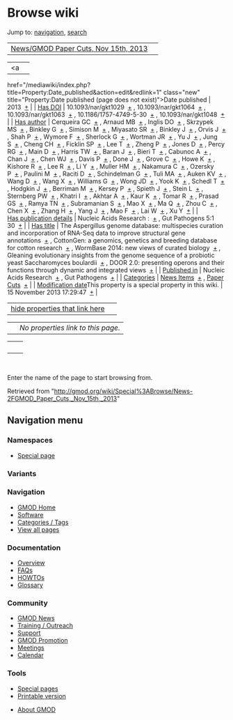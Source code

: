 <div id="mw-page-base" class="noprint">

</div>

<div id="mw-head-base" class="noprint">

</div>

<div id="content" class="mw-body" role="main">

<span id="top"></span>

<div id="mw-js-message" style="display:none;">

</div>



# <span dir="auto">Browse wiki</span>

<div id="bodyContent">

<div id="contentSub">

</div>

<div id="jump-to-nav" class="mw-jump">

Jump to: [navigation](#mw-navigation), [search](#p-search)

</div>

<div id="mw-content-text">

|  |  |
|----|----|
| [News/GMOD Paper Cuts, Nov 15th, 2013](/wiki/News/GMOD_Paper_Cuts,_Nov_15th,_2013 "News/GMOD Paper Cuts, Nov 15th, 2013") |  |

|  |  |
|----|----|
| <a
href="/mediawiki/index.php?title=Property:Date_published&amp;action=edit&amp;redlink=1"
class="new"
title="Property:Date published (page does not exist)">Date published</a> | <span class="smwb-value">2013  <span class="smwsearch">[+](/wiki/Special%3ASearchByProperty/Date-20published/2013 "Special%3ASearchByProperty/Date-20published/2013")</span></span> |
| <a
href="/mediawiki/index.php?title=Property:Has_DOI&amp;action=edit&amp;redlink=1"
class="new" title="Property:Has DOI (page does not exist)">Has DOI</a> | <span class="smwb-value">10.1093/nar/gkt1029  <span class="smwsearch">[+](/wiki/Special%3ASearchByProperty/Has-20DOI/10.1093-2Fnar-2Fgkt1029 "Special%3ASearchByProperty/Has-20DOI/10.1093-2Fnar-2Fgkt1029")</span></span> , <span class="smwb-value">10.1093/nar/gkt1064  <span class="smwsearch">[+](/wiki/Special%3ASearchByProperty/Has-20DOI/10.1093-2Fnar-2Fgkt1064 "Special%3ASearchByProperty/Has-20DOI/10.1093-2Fnar-2Fgkt1064")</span></span> , <span class="smwb-value">10.1093/nar/gkt1063  <span class="smwsearch">[+](/wiki/Special%3ASearchByProperty/Has-20DOI/10.1093-2Fnar-2Fgkt1063 "Special%3ASearchByProperty/Has-20DOI/10.1093-2Fnar-2Fgkt1063")</span></span> , <span class="smwb-value">10.1186/1757-4749-5-30  <span class="smwsearch">[+](/wiki/Special%3ASearchByProperty/Has-20DOI/10.1186-2F1757-2D4749-2D5-2D30 "Special%3ASearchByProperty/Has-20DOI/10.1186-2F1757-2D4749-2D5-2D30")</span></span> , <span class="smwb-value">10.1093/nar/gkt1048  <span class="smwsearch">[+](/wiki/Special%3ASearchByProperty/Has-20DOI/10.1093-2Fnar-2Fgkt1048 "Special%3ASearchByProperty/Has-20DOI/10.1093-2Fnar-2Fgkt1048")</span></span> |
| <a
href="/mediawiki/index.php?title=Property:Has_author&amp;action=edit&amp;redlink=1"
class="new"
title="Property:Has author (page does not exist)">Has author</a> | <span class="smwb-value">Cerqueira GC  <span class="smwsearch">[+](/wiki/Special%3ASearchByProperty/Has-20author/Cerqueira-20GC "Special%3ASearchByProperty/Has-20author/Cerqueira-20GC")</span></span> , <span class="smwb-value">Arnaud MB  <span class="smwsearch">[+](/wiki/Special%3ASearchByProperty/Has-20author/Arnaud-20MB "Special%3ASearchByProperty/Has-20author/Arnaud-20MB")</span></span> , <span class="smwb-value">Inglis DO  <span class="smwsearch">[+](/wiki/Special%3ASearchByProperty/Has-20author/Inglis-20DO "Special%3ASearchByProperty/Has-20author/Inglis-20DO")</span></span> , <span class="smwb-value">Skrzypek MS  <span class="smwsearch">[+](/wiki/Special%3ASearchByProperty/Has-20author/Skrzypek-20MS "Special%3ASearchByProperty/Has-20author/Skrzypek-20MS")</span></span> , <span class="smwb-value">Binkley G  <span class="smwsearch">[+](/wiki/Special%3ASearchByProperty/Has-20author/Binkley-20G "Special%3ASearchByProperty/Has-20author/Binkley-20G")</span></span> , <span class="smwb-value">Simison M  <span class="smwsearch">[+](/wiki/Special%3ASearchByProperty/Has-20author/Simison-20M "Special%3ASearchByProperty/Has-20author/Simison-20M")</span></span> , <span class="smwb-value">Miyasato SR  <span class="smwsearch">[+](/wiki/Special%3ASearchByProperty/Has-20author/Miyasato-20SR "Special%3ASearchByProperty/Has-20author/Miyasato-20SR")</span></span> , <span class="smwb-value">Binkley J  <span class="smwsearch">[+](/wiki/Special%3ASearchByProperty/Has-20author/Binkley-20J "Special%3ASearchByProperty/Has-20author/Binkley-20J")</span></span> , <span class="smwb-value">Orvis J  <span class="smwsearch">[+](/wiki/Special%3ASearchByProperty/Has-20author/Orvis-20J "Special%3ASearchByProperty/Has-20author/Orvis-20J")</span></span> , <span class="smwb-value">Shah P  <span class="smwsearch">[+](/wiki/Special%3ASearchByProperty/Has-20author/Shah-20P "Special%3ASearchByProperty/Has-20author/Shah-20P")</span></span> , <span class="smwb-value">Wymore F  <span class="smwsearch">[+](/wiki/Special%3ASearchByProperty/Has-20author/Wymore-20F "Special%3ASearchByProperty/Has-20author/Wymore-20F")</span></span> , <span class="smwb-value">Sherlock G  <span class="smwsearch">[+](/wiki/Special%3ASearchByProperty/Has-20author/Sherlock-20G "Special%3ASearchByProperty/Has-20author/Sherlock-20G")</span></span> , <span class="smwb-value">Wortman JR  <span class="smwsearch">[+](/wiki/Special%3ASearchByProperty/Has-20author/Wortman-20JR "Special%3ASearchByProperty/Has-20author/Wortman-20JR")</span></span> , <span class="smwb-value">Yu J  <span class="smwsearch">[+](/wiki/Special%3ASearchByProperty/Has-20author/Yu-20J "Special%3ASearchByProperty/Has-20author/Yu-20J")</span></span> , <span class="smwb-value">Jung S  <span class="smwsearch">[+](/wiki/Special%3ASearchByProperty/Has-20author/Jung-20S "Special%3ASearchByProperty/Has-20author/Jung-20S")</span></span> , <span class="smwb-value">Cheng CH  <span class="smwsearch">[+](/wiki/Special%3ASearchByProperty/Has-20author/Cheng-20CH "Special%3ASearchByProperty/Has-20author/Cheng-20CH")</span></span> , <span class="smwb-value">Ficklin SP  <span class="smwsearch">[+](/wiki/Special%3ASearchByProperty/Has-20author/Ficklin-20SP "Special%3ASearchByProperty/Has-20author/Ficklin-20SP")</span></span> , <span class="smwb-value">Lee T  <span class="smwsearch">[+](/wiki/Special%3ASearchByProperty/Has-20author/Lee-20T "Special%3ASearchByProperty/Has-20author/Lee-20T")</span></span> , <span class="smwb-value">Zheng P  <span class="smwsearch">[+](/wiki/Special%3ASearchByProperty/Has-20author/Zheng-20P "Special%3ASearchByProperty/Has-20author/Zheng-20P")</span></span> , <span class="smwb-value">Jones D  <span class="smwsearch">[+](/wiki/Special%3ASearchByProperty/Has-20author/Jones-20D "Special%3ASearchByProperty/Has-20author/Jones-20D")</span></span> , <span class="smwb-value">Percy RG  <span class="smwsearch">[+](/wiki/Special%3ASearchByProperty/Has-20author/Percy-20RG "Special%3ASearchByProperty/Has-20author/Percy-20RG")</span></span> , <span class="smwb-value">Main D  <span class="smwsearch">[+](/wiki/Special%3ASearchByProperty/Has-20author/Main-20D "Special%3ASearchByProperty/Has-20author/Main-20D")</span></span> , <span class="smwb-value">Harris TW  <span class="smwsearch">[+](/wiki/Special%3ASearchByProperty/Has-20author/Harris-20TW "Special%3ASearchByProperty/Has-20author/Harris-20TW")</span></span> , <span class="smwb-value">Baran J  <span class="smwsearch">[+](/wiki/Special%3ASearchByProperty/Has-20author/Baran-20J "Special%3ASearchByProperty/Has-20author/Baran-20J")</span></span> , <span class="smwb-value">Bieri T  <span class="smwsearch">[+](/wiki/Special%3ASearchByProperty/Has-20author/Bieri-20T "Special%3ASearchByProperty/Has-20author/Bieri-20T")</span></span> , <span class="smwb-value">Cabunoc A  <span class="smwsearch">[+](/wiki/Special%3ASearchByProperty/Has-20author/Cabunoc-20A "Special%3ASearchByProperty/Has-20author/Cabunoc-20A")</span></span> , <span class="smwb-value">Chan J  <span class="smwsearch">[+](/wiki/Special%3ASearchByProperty/Has-20author/Chan-20J "Special%3ASearchByProperty/Has-20author/Chan-20J")</span></span> , <span class="smwb-value">Chen WJ  <span class="smwsearch">[+](/wiki/Special%3ASearchByProperty/Has-20author/Chen-20WJ "Special%3ASearchByProperty/Has-20author/Chen-20WJ")</span></span> , <span class="smwb-value">Davis P  <span class="smwsearch">[+](/wiki/Special%3ASearchByProperty/Has-20author/Davis-20P "Special%3ASearchByProperty/Has-20author/Davis-20P")</span></span> , <span class="smwb-value">Done J  <span class="smwsearch">[+](/wiki/Special%3ASearchByProperty/Has-20author/Done-20J "Special%3ASearchByProperty/Has-20author/Done-20J")</span></span> , <span class="smwb-value">Grove C  <span class="smwsearch">[+](/wiki/Special%3ASearchByProperty/Has-20author/Grove-20C "Special%3ASearchByProperty/Has-20author/Grove-20C")</span></span> , <span class="smwb-value">Howe K  <span class="smwsearch">[+](/wiki/Special%3ASearchByProperty/Has-20author/Howe-20K "Special%3ASearchByProperty/Has-20author/Howe-20K")</span></span> , <span class="smwb-value">Kishore R  <span class="smwsearch">[+](/wiki/Special%3ASearchByProperty/Has-20author/Kishore-20R "Special%3ASearchByProperty/Has-20author/Kishore-20R")</span></span> , <span class="smwb-value">Lee R  <span class="smwsearch">[+](/wiki/Special%3ASearchByProperty/Has-20author/Lee-20R "Special%3ASearchByProperty/Has-20author/Lee-20R")</span></span> , <span class="smwb-value">Li Y  <span class="smwsearch">[+](/wiki/Special%3ASearchByProperty/Has-20author/Li-20Y "Special%3ASearchByProperty/Has-20author/Li-20Y")</span></span> , <span class="smwb-value">Muller HM  <span class="smwsearch">[+](/wiki/Special%3ASearchByProperty/Has-20author/Muller-20HM "Special%3ASearchByProperty/Has-20author/Muller-20HM")</span></span> , <span class="smwb-value">Nakamura C  <span class="smwsearch">[+](/wiki/Special%3ASearchByProperty/Has-20author/Nakamura-20C "Special%3ASearchByProperty/Has-20author/Nakamura-20C")</span></span> , <span class="smwb-value">Ozersky P  <span class="smwsearch">[+](/wiki/Special%3ASearchByProperty/Has-20author/Ozersky-20P "Special%3ASearchByProperty/Has-20author/Ozersky-20P")</span></span> , <span class="smwb-value">Paulini M  <span class="smwsearch">[+](/wiki/Special%3ASearchByProperty/Has-20author/Paulini-20M "Special%3ASearchByProperty/Has-20author/Paulini-20M")</span></span> , <span class="smwb-value">Raciti D  <span class="smwsearch">[+](/wiki/Special%3ASearchByProperty/Has-20author/Raciti-20D "Special%3ASearchByProperty/Has-20author/Raciti-20D")</span></span> , <span class="smwb-value">Schindelman G  <span class="smwsearch">[+](/wiki/Special%3ASearchByProperty/Has-20author/Schindelman-20G "Special%3ASearchByProperty/Has-20author/Schindelman-20G")</span></span> , <span class="smwb-value">Tuli MA  <span class="smwsearch">[+](/wiki/Special%3ASearchByProperty/Has-20author/Tuli-20MA "Special%3ASearchByProperty/Has-20author/Tuli-20MA")</span></span> , <span class="smwb-value">Auken KV  <span class="smwsearch">[+](/wiki/Special%3ASearchByProperty/Has-20author/Auken-20KV "Special%3ASearchByProperty/Has-20author/Auken-20KV")</span></span> , <span class="smwb-value">Wang D  <span class="smwsearch">[+](/wiki/Special%3ASearchByProperty/Has-20author/Wang-20D "Special%3ASearchByProperty/Has-20author/Wang-20D")</span></span> , <span class="smwb-value">Wang X  <span class="smwsearch">[+](/wiki/Special%3ASearchByProperty/Has-20author/Wang-20X "Special%3ASearchByProperty/Has-20author/Wang-20X")</span></span> , <span class="smwb-value">Williams G  <span class="smwsearch">[+](/wiki/Special%3ASearchByProperty/Has-20author/Williams-20G "Special%3ASearchByProperty/Has-20author/Williams-20G")</span></span> , <span class="smwb-value">Wong JD  <span class="smwsearch">[+](/wiki/Special%3ASearchByProperty/Has-20author/Wong-20JD "Special%3ASearchByProperty/Has-20author/Wong-20JD")</span></span> , <span class="smwb-value">Yook K  <span class="smwsearch">[+](/wiki/Special%3ASearchByProperty/Has-20author/Yook-20K "Special%3ASearchByProperty/Has-20author/Yook-20K")</span></span> , <span class="smwb-value">Schedl T  <span class="smwsearch">[+](/wiki/Special%3ASearchByProperty/Has-20author/Schedl-20T "Special%3ASearchByProperty/Has-20author/Schedl-20T")</span></span> , <span class="smwb-value">Hodgkin J  <span class="smwsearch">[+](/wiki/Special%3ASearchByProperty/Has-20author/Hodgkin-20J "Special%3ASearchByProperty/Has-20author/Hodgkin-20J")</span></span> , <span class="smwb-value">Berriman M  <span class="smwsearch">[+](/wiki/Special%3ASearchByProperty/Has-20author/Berriman-20M "Special%3ASearchByProperty/Has-20author/Berriman-20M")</span></span> , <span class="smwb-value">Kersey P  <span class="smwsearch">[+](/wiki/Special%3ASearchByProperty/Has-20author/Kersey-20P "Special%3ASearchByProperty/Has-20author/Kersey-20P")</span></span> , <span class="smwb-value">Spieth J  <span class="smwsearch">[+](/wiki/Special%3ASearchByProperty/Has-20author/Spieth-20J "Special%3ASearchByProperty/Has-20author/Spieth-20J")</span></span> , <span class="smwb-value">Stein L  <span class="smwsearch">[+](/wiki/Special%3ASearchByProperty/Has-20author/Stein-20L "Special%3ASearchByProperty/Has-20author/Stein-20L")</span></span> , <span class="smwb-value">Sternberg PW  <span class="smwsearch">[+](/wiki/Special%3ASearchByProperty/Has-20author/Sternberg-20PW "Special%3ASearchByProperty/Has-20author/Sternberg-20PW")</span></span> , <span class="smwb-value">Khatri I  <span class="smwsearch">[+](/wiki/Special%3ASearchByProperty/Has-20author/Khatri-20I "Special%3ASearchByProperty/Has-20author/Khatri-20I")</span></span> , <span class="smwb-value">Akhtar A  <span class="smwsearch">[+](/wiki/Special%3ASearchByProperty/Has-20author/Akhtar-20A "Special%3ASearchByProperty/Has-20author/Akhtar-20A")</span></span> , <span class="smwb-value">Kaur K  <span class="smwsearch">[+](/wiki/Special%3ASearchByProperty/Has-20author/Kaur-20K "Special%3ASearchByProperty/Has-20author/Kaur-20K")</span></span> , <span class="smwb-value">Tomar R  <span class="smwsearch">[+](/wiki/Special%3ASearchByProperty/Has-20author/Tomar-20R "Special%3ASearchByProperty/Has-20author/Tomar-20R")</span></span> , <span class="smwb-value">Prasad GS  <span class="smwsearch">[+](/wiki/Special%3ASearchByProperty/Has-20author/Prasad-20GS "Special%3ASearchByProperty/Has-20author/Prasad-20GS")</span></span> , <span class="smwb-value">Ramya TN  <span class="smwsearch">[+](/wiki/Special%3ASearchByProperty/Has-20author/Ramya-20TN "Special%3ASearchByProperty/Has-20author/Ramya-20TN")</span></span> , <span class="smwb-value">Subramanian S  <span class="smwsearch">[+](/wiki/Special%3ASearchByProperty/Has-20author/Subramanian-20S "Special%3ASearchByProperty/Has-20author/Subramanian-20S")</span></span> , <span class="smwb-value">Mao X  <span class="smwsearch">[+](/wiki/Special%3ASearchByProperty/Has-20author/Mao-20X "Special%3ASearchByProperty/Has-20author/Mao-20X")</span></span> , <span class="smwb-value">Ma Q  <span class="smwsearch">[+](/wiki/Special%3ASearchByProperty/Has-20author/Ma-20Q "Special%3ASearchByProperty/Has-20author/Ma-20Q")</span></span> , <span class="smwb-value">Zhou C  <span class="smwsearch">[+](/wiki/Special%3ASearchByProperty/Has-20author/Zhou-20C "Special%3ASearchByProperty/Has-20author/Zhou-20C")</span></span> , <span class="smwb-value">Chen X  <span class="smwsearch">[+](/wiki/Special%3ASearchByProperty/Has-20author/Chen-20X "Special%3ASearchByProperty/Has-20author/Chen-20X")</span></span> , <span class="smwb-value">Zhang H  <span class="smwsearch">[+](/wiki/Special%3ASearchByProperty/Has-20author/Zhang-20H "Special%3ASearchByProperty/Has-20author/Zhang-20H")</span></span> , <span class="smwb-value">Yang J  <span class="smwsearch">[+](/wiki/Special%3ASearchByProperty/Has-20author/Yang-20J "Special%3ASearchByProperty/Has-20author/Yang-20J")</span></span> , <span class="smwb-value">Mao F  <span class="smwsearch">[+](/wiki/Special%3ASearchByProperty/Has-20author/Mao-20F "Special%3ASearchByProperty/Has-20author/Mao-20F")</span></span> , <span class="smwb-value">Lai W  <span class="smwsearch">[+](/wiki/Special%3ASearchByProperty/Has-20author/Lai-20W "Special%3ASearchByProperty/Has-20author/Lai-20W")</span></span> , <span class="smwb-value">Xu Y  <span class="smwsearch">[+](/wiki/Special%3ASearchByProperty/Has-20author/Xu-20Y "Special%3ASearchByProperty/Has-20author/Xu-20Y")</span></span> |
| <a
href="/mediawiki/index.php?title=Property:Has_publication_details&amp;action=edit&amp;redlink=1"
class="new"
title="Property:Has publication details (page does not exist)">Has publication details</a> | <span class="smwb-value">Nucleic Acids Research :  <span class="smwsearch">[+](/wiki/Special%3ASearchByProperty/Has-20publication-20details/Nucleic-20Acids-20Research-20: "Special%3ASearchByProperty/Has-20publication-20details/Nucleic-20Acids-20Research-20:")</span></span> , <span class="smwb-value">Gut Pathogens 5:1 30  <span class="smwsearch">[+](/wiki/Special%3ASearchByProperty/Has-20publication-20details/Gut-20Pathogens-205:1-2030 "Special%3ASearchByProperty/Has-20publication-20details/Gut-20Pathogens-205:1-2030")</span></span> |
| [Has title](/wiki/Property:Has_title "Property:Has title") | <span class="smwb-value">The Aspergillus genome database: multispecies curation and incorporation of RNA-Seq data to improve structural gene annotations  <span class="smwsearch">[+](/wiki/Special%3ASearchByProperty/Has-20title/The-20Aspergillus-20genome-20database:-20multispecies-20curation-20and-20incorporation-20of-20RNA-2DSeq-20data-20to-20improve-20structural-20gene-20annotations "Special%3ASearchByProperty/Has-20title/The-20Aspergillus-20genome-20database:-20multispecies-20curation-20and-20incorporation-20of-20RNA-2DSeq-20data-20to-20improve-20structural-20gene-20annotations")</span></span> , <span class="smwb-value">CottonGen: a genomics, genetics and breeding database for cotton research  <span class="smwsearch">[+](/wiki/Special%3ASearchByProperty/Has-20title/CottonGen:-20a-20genomics,-20genetics-20and-20breeding-20database-20for-20cotton-20research "Special%3ASearchByProperty/Has-20title/CottonGen:-20a-20genomics,-20genetics-20and-20breeding-20database-20for-20cotton-20research")</span></span> , <span class="smwb-value">WormBase 2014: new views of curated biology  <span class="smwsearch">[+](/wiki/Special%3ASearchByProperty/Has-20title/WormBase-202014:-20new-20views-20of-20curated-20biology "Special%3ASearchByProperty/Has-20title/WormBase-202014:-20new-20views-20of-20curated-20biology")</span></span> , <span class="smwb-value">Gleaning evolutionary insights from the genome sequence of a probiotic yeast Saccharomyces boulardii  <span class="smwsearch">[+](/wiki/Special%3ASearchByProperty/Has-20title/Gleaning-20evolutionary-20insights-20from-20the-20genome-20sequence-20of-20a-20probiotic-20yeast-20Saccharomyces-20boulardii "Special%3ASearchByProperty/Has-20title/Gleaning-20evolutionary-20insights-20from-20the-20genome-20sequence-20of-20a-20probiotic-20yeast-20Saccharomyces-20boulardii")</span></span> , <span class="smwb-value">DOOR 2.0: presenting operons and their functions through dynamic and integrated views  <span class="smwsearch">[+](/wiki/Special%3ASearchByProperty/Has-20title/DOOR-202.0:-20presenting-20operons-20and-20their-20functions-20through-20dynamic-20and-20integrated-20views "Special%3ASearchByProperty/Has-20title/DOOR-202.0:-20presenting-20operons-20and-20their-20functions-20through-20dynamic-20and-20integrated-20views")</span></span> |
| <a
href="/mediawiki/index.php?title=Property:Published_in&amp;action=edit&amp;redlink=1"
class="new"
title="Property:Published in (page does not exist)">Published in</a> | <span class="smwb-value">Nucleic Acids Research  <span class="smwsearch">[+](/wiki/Special%3ASearchByProperty/Published-20in/Nucleic-20Acids-20Research "Special%3ASearchByProperty/Published-20in/Nucleic-20Acids-20Research")</span></span> , <span class="smwb-value">Gut Pathogens  <span class="smwsearch">[+](/wiki/Special%3ASearchByProperty/Published-20in/Gut-20Pathogens "Special%3ASearchByProperty/Published-20in/Gut-20Pathogens")</span></span> |
| [Categories](/wiki/Special:Categories "Special:Categories") | <span class="smwb-value">[News Items](/wiki/Category%3ANews_Items "Category%3ANews Items")  <span class="smwsearch">[+](/wiki/Special%3ASearchByProperty/News-20Items "Special%3ASearchByProperty/News-20Items")</span></span> , <span class="smwb-value">[Paper Cuts](/wiki/Category%3APaper_Cuts "Category%3APaper Cuts")  <span class="smwsearch">[+](/wiki/Special%3ASearchByProperty/Paper-20Cuts "Special%3ASearchByProperty/Paper-20Cuts")</span></span> |
| <span class="smw-highlighter" data-type="1" state="inline" data-title="Property"><span class="smwbuiltin">[Modification date](/wiki/Property:Modification_date "Property:Modification date")</span><span class="smwttcontent">This property is a special property in this wiki.</span></span> | <span class="smwb-value">15 November 2013 17:29:47  <span class="smwsearch">[+](/wiki/Special%3ASearchByProperty/Modification-20date/15-20November-202013-2017:29:47 "Special%3ASearchByProperty/Modification-20date/15-20November-202013-2017:29:47")</span></span> |

<span id="smw_browse_incoming"></span>

|  |  |
|----|----|
| [hide properties that link here](/mediawiki/index.php?title=Special:Browse&offset=0&dir=out&article=News%2FGMOD+Paper+Cuts%2C+Nov+15th%2C+2013)  |  |

|     |                                    |
|-----|------------------------------------|
|     | *No properties link to this page.* |

|     |     |
|-----|-----|
|     |     |

 

Enter the name of the page to start browsing from.  

</div>

<div class="printfooter">

Retrieved from
"<http://gmod.org/wiki/Special%3ABrowse/News-2FGMOD_Paper_Cuts,_Nov_15th,_2013>"

</div>

<div id="catlinks" class="catlinks catlinks-allhidden">

</div>

<div class="visualClear">

</div>

</div>

</div>

<div id="mw-navigation">

## Navigation menu

<div id="mw-head">



<div id="left-navigation">

<div id="p-namespaces" class="vectorTabs" role="navigation"
aria-labelledby="p-namespaces-label">

### Namespaces

- <span id="ca-nstab-special">[Special
  page](/wiki/Special%3ABrowse/News-2FGMOD_Paper_Cuts,_Nov_15th,_2013 "This is a special page, you cannot edit the page itself")</span>

</div>

<div id="p-variants" class="vectorMenu emptyPortlet" role="navigation"
aria-labelledby="p-variants-label">

### 

### Variants[](#)

<div class="menu">

</div>

</div>

</div>





</div>



</div>

</div>

</div>

<div id="mw-panel">

<div id="p-logo" role="banner">

<a href="/wiki/Main_Page"
style="background-image: url(http://gmod.org/images/GMOD-cogs.png);"
title="Visit the main page"></a>

</div>

<div id="p-Navigation" class="portal" role="navigation"
aria-labelledby="p-Navigation-label">

### Navigation

<div class="body">

- <span id="n-GMOD-Home">[GMOD Home](/wiki/Main_Page)</span>
- <span id="n-Software">[Software](/wiki/GMOD_Components)</span>
- <span id="n-Categories-.2F-Tags">[Categories /
  Tags](/wiki/Categories)</span>
- <span id="n-View-all-pages">[View all
  pages](/wiki/Special:AllPages)</span>

</div>

</div>

<div id="p-Documentation" class="portal" role="navigation"
aria-labelledby="p-Documentation-label">

### Documentation

<div class="body">

- <span id="n-Overview">[Overview](/wiki/Overview)</span>
- <span id="n-FAQs">[FAQs](/wiki/Category%3AFAQ)</span>
- <span id="n-HOWTOs">[HOWTOs](/wiki/Category%3AHOWTO)</span>
- <span id="n-Glossary">[Glossary](/wiki/Glossary)</span>

</div>

</div>

<div id="p-Community" class="portal" role="navigation"
aria-labelledby="p-Community-label">

### Community

<div class="body">

- <span id="n-GMOD-News">[GMOD News](/wiki/GMOD_News)</span>
- <span id="n-Training-.2F-Outreach">[Training /
  Outreach](/wiki/Training_and_Outreach)</span>
- <span id="n-Support">[Support](/wiki/Support)</span>
- <span id="n-GMOD-Promotion">[GMOD
  Promotion](/wiki/GMOD_Promotion)</span>
- <span id="n-Meetings">[Meetings](/wiki/Meetings)</span>
- <span id="n-Calendar">[Calendar](/wiki/Calendar)</span>

</div>

</div>

<div id="p-tb" class="portal" role="navigation"
aria-labelledby="p-tb-label">

### Tools

<div class="body">

- <span id="t-specialpages"><a href="/wiki/Special:SpecialPages" accesskey="q"
  title="A list of all special pages [q]">Special pages</a></span>
- <span id="t-print"><a
  href="/mediawiki/index.php?title=Special%3ABrowse/News-2FGMOD_Paper_Cuts,_Nov_15th,_2013&amp;printable=yes"
  rel="alternate" accesskey="p"
  title="Printable version of this page [p]">Printable version</a></span>

</div>

</div>

</div>

</div>

<div id="footer" role="contentinfo">

- <span id="footer-places-about">[About
  GMOD](/wiki/GMOD:About "GMOD:About")</span>

<!-- -->






</div>
